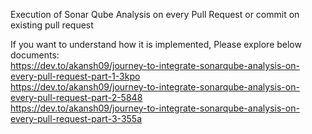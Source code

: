 Execution of Sonar Qube Analysis on every Pull Request or commit on existing pull request

If you want to understand how it is implemented, Please explore below documents:<br>
https://dev.to/akansh09/journey-to-integrate-sonarqube-analysis-on-every-pull-request-part-1-3kpo<br>
https://dev.to/akansh09/journey-to-integrate-sonarqube-analysis-on-every-pull-request-part-2-5848<br>
https://dev.to/akansh09/journey-to-integrate-sonarqube-analysis-on-every-pull-request-part-3-355a<br>
